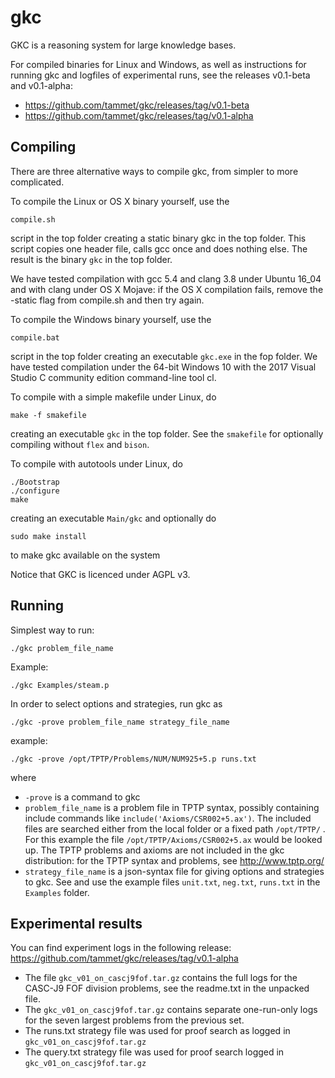 gkc
===

GKC is a reasoning system for large knowledge bases.

For compiled binaries for Linux and Windows, 
as well as instructions for running gkc and logfiles of
experimental runs, see the releases v0.1-beta and v0.1-alpha:

* https://github.com/tammet/gkc/releases/tag/v0.1-beta
* https://github.com/tammet/gkc/releases/tag/v0.1-alpha

Compiling
---------

There are three alternative ways to compile gkc,
from simpler to more complicated.

To compile the Linux or OS X binary yourself, use the 

    compile.sh
  
script in the top folder creating a static binary gkc 
in the top folder. This script copies one header file,
calls gcc once and does nothing else. The result 
is the binary `gkc` in the top folder.

We have tested compilation with gcc 5.4 and clang 3.8
under Ubuntu 16_04 and with clang under OS X Mojave: 
if the OS X compilation fails, remove the -static flag
from compile.sh and then try again. 

To compile the Windows binary yourself, use the

    compile.bat

script in the top folder creating an executable `gkc.exe`
in the fop folder. We have tested compilation under 
the 64-bit Windows  10 with the 2017 Visual Studio C
community edition command-line tool cl.

To compile with a simple makefile under Linux, do

    make -f smakefile

creating an executable `gkc` in the top folder.
See the `smakefile` for optionally compiling without
`flex` and `bison`.

To compile with autotools under Linux, do

    ./Bootstrap
    ./configure
    make

creating an executable `Main/gkc`
and optionally do

    sudo make install

to make gkc available on the system

Notice that GKC is licenced under AGPL v3.

Running
-------

Simplest way to run:

    ./gkc problem_file_name

Example:

    ./gkc Examples/steam.p

In order to select options and strategies, run gkc as 

    ./gkc -prove problem_file_name strategy_file_name

example:

    ./gkc -prove /opt/TPTP/Problems/NUM/NUM925+5.p runs.txt

where
* `-prove` is a command to gkc
* `problem_file_name` is a problem file in TPTP syntax, possibly containing include commands like 
`include('Axioms/CSR002+5.ax')`. The included files are searched either from the local folder or a fixed
path `/opt/TPTP/` . For this example the file `/opt/TPTP/Axioms/CSR002+5.ax` would be looked up. 
The TPTP problems and axioms are not included in the gkc distribution: 
for the TPTP syntax and problems, see http://www.tptp.org/
* `strategy_file_name` is a json-syntax file for giving options and strategies to gkc. See and use the
example files `unit.txt`, `neg.txt`, `runs.txt` in the `Examples` folder.


Experimental results
--------------------

You can find experiment logs in the following release:
https://github.com/tammet/gkc/releases/tag/v0.1-alpha

* The file `gkc_v01_on_cascj9fof.tar.gz` contains the full logs for the CASC-J9 FOF 
division problems, see the readme.txt in the unpacked file. 
* The `gkc_v01_on_cascj9fof.tar.gz` contains separate one-run-only logs
for the seven largest problems from the previous set.
* The runs.txt strategy file was used for proof search as logged 
in `gkc_v01_on_cascj9fof.tar.gz`
* The query.txt strategy file was used for proof search logged 
in `gkc_v01_on_cascj9fof.tar.gz`
